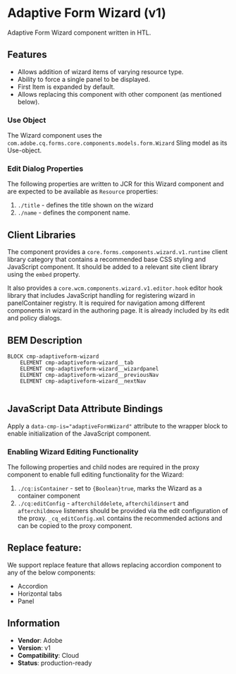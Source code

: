 <!--
Copyright 2022 Adobe

Licensed under the Apache License, Version 2.0 (the "License");
you may not use this file except in compliance with the License.
You may obtain a copy of the License at

    http://www.apache.org/licenses/LICENSE-2.0

Unless required by applicable law or agreed to in writing, software
distributed under the License is distributed on an "AS IS" BASIS,
WITHOUT WARRANTIES OR CONDITIONS OF ANY KIND, either express or implied.
See the License for the specific language governing permissions and
limitations under the License.
-->
Adaptive Form Wizard (v1)
====
Adaptive Form Wizard component written in HTL.

## Features

* Allows addition of wizard items of varying resource type.
* Ability to force a single panel to be displayed.
* First Item is expanded by default.
* Allows replacing this component with other component (as mentioned below).

### Use Object
The Wizard component uses the `com.adobe.cq.forms.core.components.models.form.Wizard` Sling model as its Use-object.

### Edit Dialog Properties
The following properties are written to JCR for this Wizard component and are expected to be available as `Resource` properties:

1. `./title` - defines the title shown on the wizard
2. `./name` - defines the component name.

## Client Libraries
The component provides a `core.forms.components.wizard.v1.runtime` client library category that contains a recommended base
CSS styling and JavaScript component. It should be added to a relevant site client library using the `embed` property.

It also provides a `core.wcm.components.wizard.v1.editor.hook` editor hook library  that includes JavaScript
handling for registering wizard in panelContainer registry. It is required for navigation among different components in wizard in the authoring page. 
It is already included by its edit and policy dialogs.


## BEM Description
```
BLOCK cmp-adaptiveform-wizard
    ELEMENT cmp-adaptiveform-wizard__tab
    ELEMENT cmp-adaptiveform-wizard__wizardpanel
    ELEMENT cmp-adaptiveform-wizard__previousNav
    ELEMENT cmp-adaptiveform-wizard__nextNav
    
```

## JavaScript Data Attribute Bindings
Apply a `data-cmp-is="adaptiveFormWizard"` attribute to the wrapper block to enable initialization of the JavaScript component.


### Enabling Wizard Editing Functionality
The following properties and child nodes are required in the proxy component to enable full editing functionality for the Wizard:

1. `./cq:isContainer` - set to `{Boolean}true`, marks the Wizard as a container component
2. `./cq:editConfig` - `afterchilddelete`, `afterchildinsert` and `afterchildmove` listeners should be provided via
the edit configuration of the proxy. `_cq_editConfig.xml` contains the recommended actions and can be copied to the proxy component.

## Replace feature:
We support replace feature that allows replacing accordion component to any of the below components:

* Accordion
* Horizontal tabs
* Panel

## Information
* **Vendor**: Adobe
* **Version**: v1
* **Compatibility**: Cloud
* **Status**: production-ready